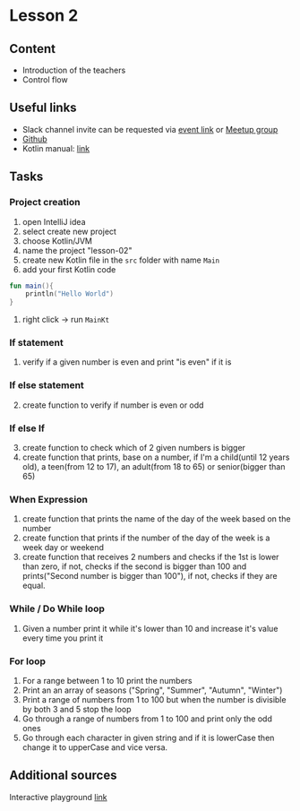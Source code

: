 # Lesson 2

## Content
- Introduction of the teachers
- Control flow

## Useful links
- Slack channel invite can be requested via [event link](https://appport.cz/event/appport-academy/) or [Meetup group](https://www.meetup.com/Prague-Mobile-Development-Meetup/events/269765161/)
- [Github](https://github.com/Concur-Kotlin-Academy/academy2020)
- Kotlin manual: [link](https://kotlinlang.org/docs/reference/basic-syntax.html)

## Tasks
### Project creation
1. open IntelliJ idea
1. select create new project
1. choose Kotlin/JVM
1. name the project "lesson-02"
1. create new Kotlin file in the `src` folder with name `Main`
1. add your first Kotlin code
```kotlin
fun main(){
    println("Hello World")
}
```
1. right click -> run `MainKt`


### If statement
1. verify if a given number is even and print "is even" if it is

### If else statement
2. create function to verify if number is even or odd

### If else If
3. create function to check which of 2 given numbers is bigger
4. create function that prints, base on a number, if I'm a child(until 12 years old), a teen(from 12 to 17), an adult(from 18 to 65) or senior(bigger than 65)


### When Expression
1. create function that prints the name of the day of the week based on the number
2. create function that prints if the number of the day of the week is a week day or weekend
3. create function that receives 2 numbers and checks if the 1st is lower than zero, if not, checks if the second is bigger than 100 and prints("Second number is bigger than 100"), if not, checks if they are equal.

### While / Do While loop
1. Given a number print it while it's lower than 10 and increase it's value every time you print it

### For loop
1. For a range between 1 to 10 print the numbers
2. Print an an array of  seasons ("Spring", "Summer", "Autumn", "Winter")
3. Print a range of numbers from 1 to 100 but when the number is divisible by both 3 and 5 stop the loop
4. Go through a range of numbers from 1 to 100 and print only the odd ones
5. Go through each character in given string and if it is lowerCase then change it to upperCase and vice versa.
## Additional sources
Interactive playground [link](https://play.kotlinlang.org/koans/Introduction/Hello,%20world!/Task.kt)
